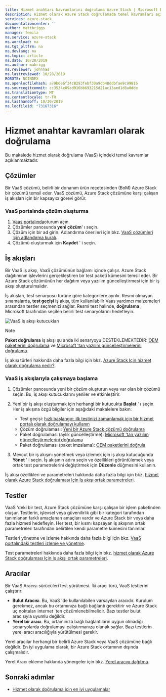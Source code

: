```yaml
---
title: Hizmet anahtarı kavramlarını doğrulama Azure Stack | Microsoft Docs
description: Hizmet olarak Azure Stack doğrulamada temel kavramları açıklar.
services: azure-stack
documentationcenter: ''
author: mattbriggs
manager: femila
ms.service: azure-stack
ms.workload: na
ms.tgt_pltfrm: na
ms.devlang: na
ms.topic: article
ms.date: 10/28/2019
ms.author: mabrigg
ms.reviewer: johnhas
ms.lastreviewed: 10/28/2019
ROBOTS: NOINDEX
ms.openlocfilehash: a79b6e6f34c8293febf30a9cb48ddbfae9c99816
ms.sourcegitcommit: cc3534e09ad916bb693215d21ac13aed1d8a0dde
ms.translationtype: MT
ms.contentlocale: tr-TR
ms.lasthandoff: 10/30/2019
ms.locfileid: "73167316"
---
```

# <a name="validation-as-a-service-key-concepts"></a>Hizmet anahtar kavramları olarak doğrulama

Bu makalede hizmet olarak doğrulama (VaaS) içindeki temel kavramlar açıklanmaktadır.

## <a name="solutions"></a>Çözümler

Bir VaaS çözümü, belirli bir donanım ürün reçetesinden (BoM) Azure Stack bir çözümü temsil eder. VaaS çözümü, Azure Stack çözümüne karşı çalışan iş akışları için bir kapsayıcı görevi görür.

### <a name="create-a-solution-in-the-vaas-portal"></a>VaaS portalında çözüm oluşturma

1. [Vaas portalında](https://azurestackvalidation.com)oturum açın.
2. Çözümler panosunda **yeni çözüm**' ı seçin.
3. Çözüm için bir ad girin. Adlandırma önerileri için bkz. [VaaS çözümleri Için adlandırma kuralı](azure-stack-vaas-best-practice.md#naming-convention-for-vaas-solutions).
4. Çözümü oluşturmak için **Kaydet** ' i seçin.

## <a name="workflows"></a>İş akışları

Bir VaaS iş akışı, VaaS çözümünün bağlamı içinde çalışır. Azure Stack dağıtımının işlevlerini gerçekleştiren bir test paketi kümesini temsil eder. Bir Azure Stack çözümünün her dağıtım veya yazılım güncelleştirmesi için bir iş akışı oluşturulmalıdır.

İş akışları, test senaryosu türüne göre kategorilere ayrılır. Resmi olmayan sınamalarda, **test geçişi** iş akışı, tüm kullanılabilir Vaas yardımcı malzemeleri arasından testler seçmenizi sağlar. Resmi test halinde, **doğrulama** , Microsoft tarafından seçilen belirli test senaryolarını hedefleyin.

![VaaS iş akışı kutucukları](media/tile_all-workflows.png)

> [!NOTE]
> **Paket doğrulama** iş akışı şu anda iki senaryoyu DESTEKLEMEKTEDIR: [OEM paketlerini doğrulama](azure-stack-vaas-validate-oem-package.md) ve [Microsoft 'tan yazılım güncelleştirmelerini doğrulama](azure-stack-vaas-validate-microsoft-updates.md).

İş akışı türleri hakkında daha fazla bilgi için bkz. [Azure Stack Için hizmet olarak doğrulama nedir?](azure-stack-vaas-overview.md).

### <a name="getting-started-with-vaas-workflows"></a>VaaS iş akışlarıyla çalışmaya başlama

1. Çözümler panosunda yeni bir çözüm oluşturun veya var olan bir çözümü seçin. Bu, iş akışı kutucuklarını yeniler ve etkinleştirir.
2. Yeni bir iş akışı oluşturmak için herhangi bir kutucukta **Başlat** ' ı seçin. Her iş akışına özgü bilgiler için aşağıdaki makalelere bakın:
    - Test geçişi: [hızlı başlangıç: ilk testinizi zamanlamak için bir hizmet portalı olarak doğrulamayı kullanın](azure-stack-vaas-schedule-test-pass.md)
    - Çözüm doğrulaması: [Yeni bir Azure Stack çözümü doğrulama](azure-stack-vaas-validate-solution-new.md)
    - Paket doğrulaması (aylık güncelleştirme): [Microsoft 'tan yazılım güncelleştirmelerini doğrulama](azure-stack-vaas-validate-microsoft-updates.md)
    - Paket doğrulaması (paket imzalama): [OEM paketlerini doğrula](azure-stack-vaas-validate-oem-package.md)

3. Mevcut bir iş akışını yönetmek veya izlemek için iş akışı kutucuğunda **Yönet** ' i seçin. İş akışının adını seçin ve özellikleri görüntülemek veya ortak test parametrelerini değiştirmek için **Düzenle** düğmesini kullanın.

İş akışı özellikleri ve parametreleri hakkında daha fazla bilgi için bkz. [hizmet olarak Azure Stack doğrulaması Için Iş akışı ortak parametreleri](azure-stack-vaas-parameters.md).

## <a name="tests"></a>Testler

VaaS 'deki bir test, Azure Stack çözümüne karşı çalışan bir işlem paketinden oluşur. Testlerin, işlevsel veya güvenilirlik gibi bir kategori tarafından tanımlanan farklı amaçlanan amaçları vardır ve Azure Stack bir veya daha fazla hizmeti hedefleyin. Her test, bir kısmı kapsayan iş akışının ortak parametreleri tarafından belirtilen kendi parametre kümesini tanımlar.

Testleri yönetme ve izleme hakkında daha fazla bilgi için bkz. [VaaS portalındaki testleri izleme ve yönetme](azure-stack-vaas-monitor-test.md).

Test parametreleri hakkında daha fazla bilgi için bkz. [hizmet olarak Azure Stack doğrulaması Için Iş akışı ortak parametreleri](azure-stack-vaas-parameters.md).

## <a name="agents"></a>Aracılar

Bir VaaS Aracısı sürücüleri test yürütmesi. İki aracı türü, VaaS testlerini çalıştırır:

- **Bulut Aracısı**. Bu, VaaS 'de kullanılabilen varsayılan aracıdır. Kurulum gerekmez, ancak bu ortamınıza bağlı bağlantı gerektirir ve Azure Stack uç noktaları internet 'ten çözümlenebilmelidir. Bazı testler bulut aracısıyla uyumlu değildir.
- **Yerel bir aracı**. Bu, ortamınıza bağlı bağlantıların uygun olmadığı senaryolarda doğrulamayı çalıştırmanıza olanak sağlar. Bazı testlerin yerel aracı aracılığıyla yürütülmesi gerekir.

Yerel aracılar herhangi bir belirli Azure Stack veya VaaS çözümüne bağlı değildir. En iyi uygulama olarak, bir Azure Stack ortamının dışında çalışmalıdır.

Yerel Aracı ekleme hakkında yönergeler için bkz. [Yerel aracıyı dağıtma](azure-stack-vaas-local-agent.md).

## <a name="next-steps"></a>Sonraki adımlar

- [Hizmet olarak doğrulama için en iyi uygulamalar](azure-stack-vaas-best-practice.md)